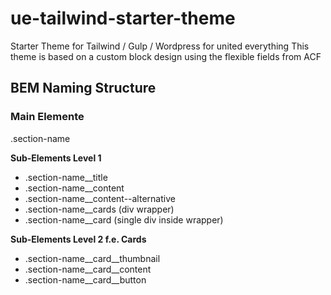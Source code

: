 # ue-tailwind-starter-theme

Starter Theme for Tailwind / Gulp / Wordpress for united everything
This theme is based on a custom block design using the flexible fields from ACF

## BEM Naming Structure

### Main Elemente <section class="section-name"></section>

.section-name

**Sub-Elements Level 1**

- .section-name__title
- .section-name__content
- .section-name__content--alternative
- .section-name__cards (div wrapper)
- .section-name__card (single div inside wrapper)

**Sub-Elements Level 2 f.e. Cards**

- .section-name__card__thumbnail  
- .section-name__card__content  
- .section-name__card__button  
